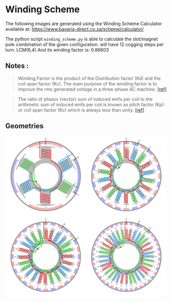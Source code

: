 # Winding Scheme

The following images are generated using the Winding Scheme Calculator available at: https://www.bavaria-direct.co.za/scheme/calculator/

The python script `winding_scheme.py` is able to calculate the slot/magnet pole combination of the given configuration.
will have 12 cogging steps per turn. LCM(6,4)
And its winding factor is: 0.86603

## Notes :

> Winding Factor is the product of the Distribution factor (Kd) and the coil span factor (Kc). The main purpose of the winding factor is to improve the rms generated voltage in a three-phase AC machine. [[ref]](https://www.electricalvolt.com/2021/11/winding-factor/)

> The ratio of phasor (vector) sum of induced emfs per coil to the arithmetic sum of induced emfs per coil is known as pitch factor (Kp) or coil span factor (Kc) which is always less than unity. [[ref]](https://uotechnology.edu.iq/dep-eee/lectures/3rd/Electrical/Machines%202/I_Introduction.pdf)

## Geometries

<p align="center">
    <img align="left" width="50%" src="6N4P.png">
    <img align="left" width="50%" src="18N24P.png">
    <img align="left" width="50%" src="24N28P.png">
    <img align="left" width="50%" src="36N42P.png">
</p>
